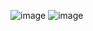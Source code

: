 ![image](https://ss3.bdstatic.com/70cFv8Sh_Q1YnxGkpoWK1HF6hhy/it/u=942998142,1049823423&fm=26&gp=0.jpg)
![image](https://ss2.bdstatic.com/70cFvnSh_Q1YnxGkpoWK1HF6hhy/it/u=3595606345,1681433777&fm=26&gp=0.jpg)
